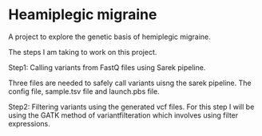 # Heamiplegic migraine
A project to explore the genetic basis of hemiplegic migraine.

The steps I am taking to work on this project.

Step1:
Calling variants from FastQ files using Sarek pipeline.

Three files are needed to safely call variants uisng the sarek pipeline. The config file, sample.tsv file and launch.pbs file.

Step2:
Filtering variants using the generated vcf files. For this step I will be using the GATK method of variantfilteration which involves using filter expressions.
